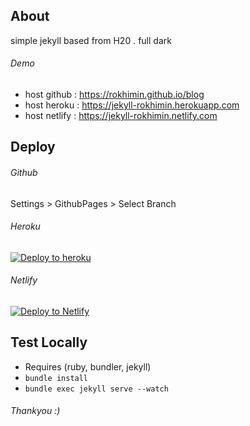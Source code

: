 
## About
simple jekyll based from H20 . full dark

###### Demo
- host github : https://rokhimin.github.io/blog
- host heroku : https://jekyll-rokhimin.herokuapp.com
- host netlify : https://jekyll-rokhimin.netlify.com

## Deploy

###### Github
Settings > GithubPages > Select Branch

###### Heroku
[![Deploy to heroku](https://www.herokucdn.com/deploy/button.png)](https://dashboard.heroku.com/new?button-url=https://github.com/rokhimin/blog/tree/deploy_heroku&template=https://github.com/rokhimin/blog/tree/deploy_heroku) 

###### Netlify
 [![Deploy to Netlify](https://www.netlify.com/img/deploy/button.svg)](https://app.netlify.com/start/deploy?repository=https://github.com/rokhimin/blog/tree/deploy_netlify)

## Test Locally
- Requires (ruby, bundler, jekyll)
- `bundle install`
- `bundle exec jekyll serve --watch`

###### Thankyou :)

